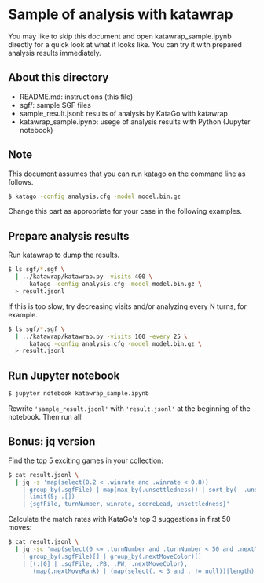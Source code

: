 # Sample of analysis with katawrap

You may like to skip this document and open katawrap_sample.ipynb directly for a quick look at what it looks like. You can try it with prepared analysis results immediately.

## About this directory

* README.md: instructions (this file)
* sgf/: sample SGF files
* sample_result.jsonl: results of analysis by KataGo with katawrap
* katawrap_sample.ipynb: usege of analysis results with Python (Jupyter notebook)

## Note

This document assumes that you can run katago on the command line as follows.

```sh
$ katago -config analysis.cfg -model model.bin.gz
```

Change this part as appropriate for your case in the following examples.

## Prepare analysis results

Run katawrap to dump the results.

```sh
$ ls sgf/*.sgf \
  | ../katawrap/katawrap.py -visits 400 \
      katago -config analysis.cfg -model model.bin.gz \
  > result.jsonl
```

If this is too slow, try decreasing visits and/or analyzing every N turns, for example.

```sh
$ ls sgf/*.sgf \
  | ../katawrap/katawrap.py -visits 100 -every 25 \
      katago -config analysis.cfg -model model.bin.gz \
  > result.jsonl
```

## Run Jupyter notebook

```sh
$ jupyter notebook katawrap_sample.ipynb
```

Rewrite `'sample_result.jsonl'` with `'result.jsonl'` at the beginning of the notebook. Then run all!

## Bonus: jq version

Find the top 5 exciting games in your collection:

```sh
$ cat result.jsonl \
  | jq -s 'map(select(0.2 < .winrate and .winrate < 0.8))
    | group_by(.sgfFile) | map(max_by(.unsettledness)) | sort_by(- .unsettledness)
    | limit(5; .[])
    | {sgfFile, turnNumber, winrate, scoreLead, unsettledness}'
```

Calculate the match rates with KataGo's top 3 suggestions in first 50 moves:

```sh
$ cat result.jsonl \
  | jq -sc 'map(select(0 <= .turnNumber and .turnNumber < 50 and .nextMoveColor != null))
    | group_by(.sgfFile)[] | group_by(.nextMoveColor)[]
    | [(.[0] | .sgfFile, .PB, .PW, .nextMoveColor),
       (map(.nextMoveRank) | (map(select(. < 3 and . != null))|length) / length)]'
```
